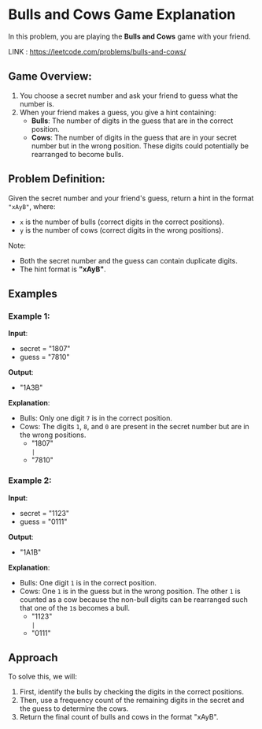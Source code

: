 # Bulls and Cows Game Explanation

In this problem, you are playing the **Bulls and Cows** game with your friend.

LINK : https://leetcode.com/problems/bulls-and-cows/

## Game Overview:

1. You choose a secret number and ask your friend to guess what the number is.
2. When your friend makes a guess, you give a hint containing:
   - **Bulls**: The number of digits in the guess that are in the correct position.
   - **Cows**: The number of digits in the guess that are in your secret number but in the wrong position. These digits could potentially be rearranged to become bulls.

## Problem Definition:

Given the secret number and your friend's guess, return a hint in the format `"xAyB"`, where:
- `x` is the number of bulls (correct digits in the correct positions).
- `y` is the number of cows (correct digits in the wrong positions).

Note:
- Both the secret number and the guess can contain duplicate digits.
- The hint format is **"xAyB"**.

## Examples

### Example 1:
**Input**:
- secret = "1807"
- guess = "7810"

**Output**:
- "1A3B"

**Explanation**:
- Bulls: Only one digit `7` is in the correct position.
- Cows: The digits `1`, `8`, and `0` are present in the secret number but are in the wrong positions.
  - "1807"  
    `|`
  - "7810"

### Example 2:
**Input**:
- secret = "1123"
- guess = "0111"

**Output**:
- "1A1B"

**Explanation**:
- Bulls: One digit `1` is in the correct position.
- Cows: One `1` is in the guess but in the wrong position. The other `1` is counted as a cow because the non-bull digits can be rearranged such that one of the `1`s becomes a bull.
  - "1123"  
    `|`
  - "0111"

## Approach

To solve this, we will:
1. First, identify the bulls by checking the digits in the correct positions.
2. Then, use a frequency count of the remaining digits in the secret and the guess to determine the cows.
3. Return the final count of bulls and cows in the format "xAyB".